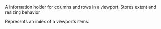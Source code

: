 A information holder for columns and rows in a viewport. Stores extent and resizing behavior.

Represents an index of a viewports items.